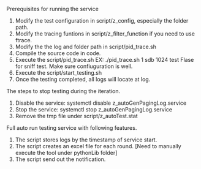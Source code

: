 Prerequisites for running the service

1. Modify the test configuration in script/z_config, especially the folder path. 
2. Modify the tracing funtions in script/z_filter_function if you need to use ftrace.
3. Modify the the log and folder path in script/pid_trace.sh
4. Compile the source code in code.
5. Execute the script/pid_trace.sh EX: ./pid_trace.sh 1 sdb 1024 test Flase for sniff test. Make sure confiuguration is well.
6. Execute the script/start_testing.sh
7. Once the testing completed, all logs will locate at log.

The steps to stop testing during the iteration.
1. Disable the service: systemctl disable z_autoGenPagingLog.service
2. Stop the service: systemctl stop z_autoGenPagingLog.service
3. Remove the tmp file under script/z_autoTest.stat

Full auto run testing service with following features.
1. The script stores logs by the timestamp of service start.
2. The script creates an excel file for each round. [Need to manually execute the tool under pythonLib folder]
3. The script send out the notification.



